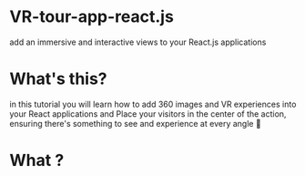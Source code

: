 # VR-tour-app-react.js
add an immersive and interactive views to your React.js applications

# What's this?
in this tutorial you will learn how to add 360 images and VR experiences into your React applications and Place your visitors in the center of the action, ensuring there's something to see and experience at every angle 📐
# What ?
